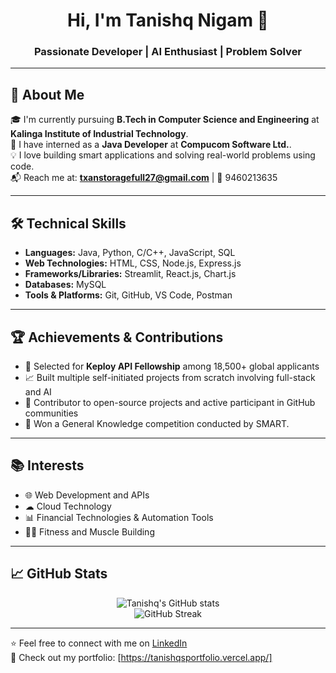 <h1 align="center">Hi, I'm Tanishq Nigam 👋</h1>
<h3 align="center">Passionate Developer | AI Enthusiast | Problem Solver</h3>

---

## 🚀 About Me

🎓 I'm currently pursuing **B.Tech in Computer Science and Engineering** at **Kalinga Institute of Industrial Technology**.  
💼 I have interned as a **Java Developer** at **Compucom Software Ltd.**.  
💡 I love building smart applications and solving real-world problems using code.  
📬 Reach me at: **txanstoragefull27@gmail.com** | 📱 9460213635

---

## 🛠️ Technical Skills

- **Languages:** Java, Python, C/C++, JavaScript, SQL  
- **Web Technologies:** HTML, CSS, Node.js, Express.js  
- **Frameworks/Libraries:** Streamlit, React.js, Chart.js  
- **Databases:** MySQL  
- **Tools & Platforms:** Git, GitHub, VS Code, Postman

---

## 🏆 Achievements & Contributions

- 🏅 Selected for **Keploy API Fellowship** among 18,500+ global applicants
- 📈 Built multiple self-initiated projects from scratch involving full-stack and AI
- 💬 Contributor to open-source projects and active participant in GitHub communities
- 🧠 Won a General Knowledge competition conducted by SMART.

---

## 📚 Interests

- 🌐 Web Development and APIs
- ☁ Cloud Technology
- 📊 Financial Technologies & Automation Tools  
- 🏋️‍♂️ Fitness and Muscle Building  

---

## 📈 GitHub Stats

<p align="center">
  <img src="https://github-readme-stats.vercel.app/api?username=C1earNote&show_icons=true&theme=radical" alt="Tanishq's GitHub stats" />
  <br/>
  <img src="https://github-readme-streak-stats.herokuapp.com/?user=C1earNote&theme=radical" alt="GitHub Streak"/>
</p>

---

⭐️ Feel free to connect with me on [LinkedIn](https://www.linkedin.com/in/tanishq-nigam-27501023b/?originalSubdomain=in)  
🔗 Check out my portfolio: [https://tanishqsportfolio.vercel.app/]

